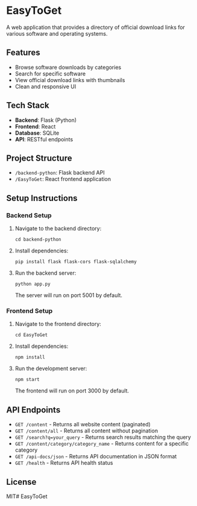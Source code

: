 # EasyToGet

A web application that provides a directory of official download links for various software and operating systems.

## Features

- Browse software downloads by categories
- Search for specific software
- View official download links with thumbnails
- Clean and responsive UI

## Tech Stack

- **Backend**: Flask (Python)
- **Frontend**: React
- **Database**: SQLite
- **API**: RESTful endpoints

## Project Structure

- `/backend-python`: Flask backend API
- `/EasyToGet`: React frontend application

## Setup Instructions

### Backend Setup

1. Navigate to the backend directory:
   ```
   cd backend-python
   ```

2. Install dependencies:
   ```
   pip install flask flask-cors flask-sqlalchemy
   ```

3. Run the backend server:
   ```
   python app.py
   ```
   The server will run on port 5001 by default.

### Frontend Setup

1. Navigate to the frontend directory:
   ```
   cd EasyToGet
   ```

2. Install dependencies:
   ```
   npm install
   ```

3. Run the development server:
   ```
   npm start
   ```
   The frontend will run on port 3000 by default.

## API Endpoints

- `GET /content` - Returns all website content (paginated)
- `GET /content/all` - Returns all content without pagination
- `GET /search?q=your_query` - Returns search results matching the query
- `GET /content/category/category_name` - Returns content for a specific category
- `GET /api-docs/json` - Returns API documentation in JSON format
- `GET /health` - Returns API health status

## License

MIT# EasyToGet
